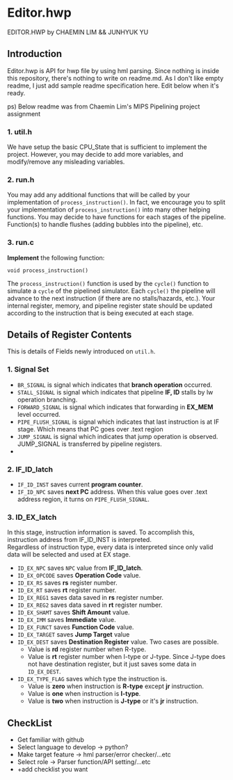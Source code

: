 # Editor.hwp

EDITOR.HWP by CHAEMIN LIM && JUNHYUK YU

## Introduction

Editor.hwp is API for hwp file by using hml parsing.
Since nothing is inside this repository, there's nothing to write on readme.md.
As I don't like empty readme, I just add sample readme specification here. Edit below when it's ready.

ps) Below readme was from Chaemin Lim's MIPS Pipelining project assignment

### 1. util.h

We have setup the basic CPU_State that is sufficient to implement the project.
However, you may decide to add more variables, and modify/remove any misleading variables.

### 2. run.h

You may add any additional functions that will be called by your implementation of `process_instruction()`.
In fact, we encourage you to split your implementation of `process_instruction()` into many other helping functions.
You may decide to have functions for each stages of the pipeline.
Function(s) to handle flushes (adding bubbles into the pipeline), etc.

### 3. run.c

**Implement** the following function:

    void process_instruction()

The `process_instruction()` function is used by the `cycle()` function to simulate a `cycle` of the pipelined simulator.
Each `cycle()` the pipeline will advance to the next instruction (if there are no stalls/hazards, etc.).
Your internal register, memory, and pipeline register state should be updated according to the instruction
that is being executed at each stage.

## Details of Register Contents

This is details of Fields newly introduced on `util.h`.

### 1. Signal Set

- `BR_SIGNAL` is signal which indicates that **branch operation** occurred.
- `STALL_SIGNAL` is signal which indicates that pipeline **IF, ID** stalls by lw operation branching.
- `FORWARD_SIGNAL` is signal which indicates that forwarding in **EX_MEM** level occurred.
- `PIPE_FLUSH_SIGNAL` is signal which indicates that last instruction is at IF stage. Which means that PC goes over .text region
- `JUMP_SIGNAL` is signal which indicates that jump operation is observed. JUMP_SIGNAL is transferred by pipeline registers.
-

### 2. IF_ID_latch

- `IF_ID_INST` saves current **program counter**.
- `IF_ID_NPC` saves **next PC** address. When this value goes over .text address region, it turns on `PIPE_FLUSH_SIGNAL`.

### 3. ID_EX_latch

In this stage, instruction information is saved. To accomplish this, instruction address from IF_ID_INST is interpreted.  
Regardless of instruction type, every data is interpreted since only valid data will be selected and used at EX stage.

- `ID_EX_NPC` saves `NPC` value from **IF_ID_latch**.
- `ID_EX_OPCODE` saves **Operation Code** value.
- `ID_EX_RS` saves **rs** register number.
- `ID_EX_RT` saves **rt** register number.
- `ID_EX_REG1` saves data saved in **rs** register number.
- `ID_EX_REG2` saves data saved in **rt** register number.
- `ID_EX_SHAMT` saves **Shift Amount** value.
- `ID_EX_IMM` saves **Immediate** value.
- `ID_EX_FUNCT` saves **Function Code** value.
- `ID_EX_TARGET` saves **Jump Target** value
- `ID_EX_DEST` saves **Destination Register** value. Two cases are possible.
  - Value is **rd** register number when R-type.
  - Value is **rt** register number when I-type or J-type. Since J-type does not have destination register, but it just saves some data in `ID_EX_DEST`.
- `ID_EX_TYPE_FLAG` saves which type the instruction is.
  - Value is **zero** when instruction is **R-type** except **jr** instruction.
  - Value is **one** when instruction is **I-type**.
  - Value is **two** when instruction is **J-type** or it's **jr** instruction.

## CheckList

- Get familiar with github
- Select language to develop -> python?
- Make target feature -> hml parser/error checker/...etc
- Select role -> Parser function/API setting/...etc
- +add checklist you want
